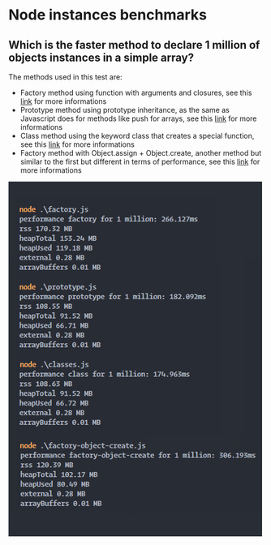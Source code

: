 # Node instances benchmarks
## Which is the faster method to declare 1 million of objects instances in a simple array?

The methods used in this test are: 
- Factory method using function with arguments and closures, see this [link](https://www.theodinproject.com/lessons/node-path-javascript-factory-functions-and-the-module-pattern#factory-function-introduction) for more informations
- Prototype method using prototype inheritance, as the same as Javascript does for methods like push for arrays, see this [link](https://www.w3schools.com/js/js_object_prototypes.asp) for more informations
- Class method using the keyword class that creates a special function, see this [link](https://developer.mozilla.org/en-US/docs/Web/JavaScript/Reference/Classes) for more informations
- Factory method with Object.assign + Object.create, another method but similar to the first but different in terms of performance, see this [link](https://medium.com/javascript-scene/3-different-kinds-of-prototypal-inheritance-es6-edition-32d777fa16c9) for more informations

![benchmark on terminal](benchmark-terminal-v2.jpg)
